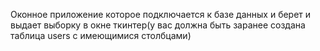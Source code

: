 Оконное приложение которое подключается к базе данных и берет и выдает выборку в окне ткинтер(у вас должна быть заранее создана таблица users с имеющимися столбцами)
